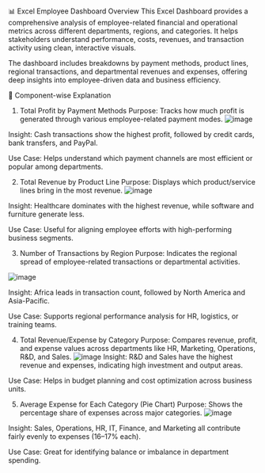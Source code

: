 📊 Excel Employee Dashboard Overview
This Excel Dashboard provides a comprehensive analysis of employee-related financial and operational metrics across different departments, regions, and categories. It helps stakeholders understand performance, costs, revenues, and transaction activity using clean, interactive visuals.

The dashboard includes breakdowns by payment methods, product lines, regional transactions, and departmental revenues and expenses, offering deep insights into employee-driven data and business efficiency.

🧩 Component-wise Explanation

1. Total Profit by Payment Methods
Purpose: Tracks how much profit is generated through various employee-related payment modes.
![image](https://github.com/user-attachments/assets/46d9e050-0655-454f-872d-fcea68b68799)

Insight: Cash transactions show the highest profit, followed by credit cards, bank transfers, and PayPal.

Use Case: Helps understand which payment channels are most efficient or popular among departments.

2. Total Revenue by Product Line
Purpose: Displays which product/service lines bring in the most revenue.
![image](https://github.com/user-attachments/assets/d0e03815-ac5a-4df8-82c9-9c572eb5c71e)

Insight: Healthcare dominates with the highest revenue, while software and furniture generate less.

Use Case: Useful for aligning employee efforts with high-performing business segments.

3. Number of Transactions by Region
Purpose: Indicates the regional spread of employee-related transactions or departmental activities.

![image](https://github.com/user-attachments/assets/755d97f4-802a-4297-8640-4fea619fd9e4)



Insight: Africa leads in transaction count, followed by North America and Asia-Pacific.

Use Case: Supports regional performance analysis for HR, logistics, or training teams.

4. Total Revenue/Expense by Category
Purpose: Compares revenue, profit, and expense values across departments like HR, Marketing, Operations, R&D, and Sales.
![image](https://github.com/user-attachments/assets/99555661-6f43-45d3-ba38-3238cca5973d)
Insight: R&D and Sales have the highest revenue and expenses, indicating high investment and output areas.

Use Case: Helps in budget planning and cost optimization across business units.

5. Average Expense for Each Category (Pie Chart)
Purpose: Shows the percentage share of expenses across major categories.
![image](https://github.com/user-attachments/assets/c21d61f4-cee2-4e0b-9b6a-61fa437fe905)

Insight: Sales, Operations, HR, IT, Finance, and Marketing all contribute fairly evenly to expenses (16–17% each).

Use Case: Great for identifying balance or imbalance in department spending.
